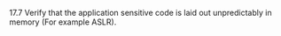 17.7 Verify that the application sensitive code is laid out unpredictably in memory (For example ASLR).
